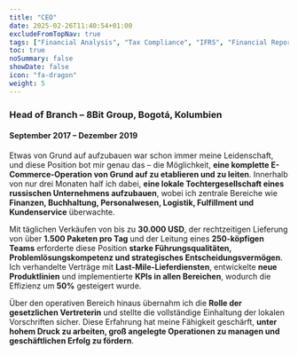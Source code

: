```yaml
---
title: "CEO"
date: 2025-02-26T11:40:54+01:00
excludeFromTopNav: true
tags: ["Financial Analysis", "Tax Compliance", "IFRS", "Financial Reporting", "Business Management", "ERP Implementation", "Database Analytics", "SQL", "Python", "Ecommerce Management", "Startup Finance", "General Management", "Logistics", "Procurement", "Payroll Management", "International Reporting"]
toc: true
noSummary: false
showDate: false
icon: "fa-dragon"
weight: 5
---
```


### **Head of Branch – 8Bit Group, Bogotá, Kolumbien**  
#### September 2017 – Dezember 2019  

Etwas von Grund auf aufzubauen war schon immer meine Leidenschaft, und diese Position bot mir genau das – die Möglichkeit, **eine komplette E-Commerce-Operation von Grund auf zu etablieren und zu leiten**. Innerhalb von nur drei Monaten half ich dabei, **eine lokale Tochtergesellschaft eines russischen Unternehmens aufzubauen**, wobei ich zentrale Bereiche wie **Finanzen, Buchhaltung, Personalwesen, Logistik, Fulfillment und Kundenservice** überwachte.  

Mit täglichen Verkäufen von bis zu **30.000 USD**, der rechtzeitigen Lieferung von über **1.500 Paketen pro Tag** und der Leitung eines **250-köpfigen Teams** erforderte diese Position **starke Führungsqualitäten, Problemlösungskompetenz und strategisches Entscheidungsvermögen**. Ich verhandelte Verträge mit **Last-Mile-Lieferdiensten**, entwickelte **neue Produktlinien** und implementierte **KPIs in allen Bereichen**, wodurch die Effizienz um **50%** gesteigert wurde.  

Über den operativen Bereich hinaus übernahm ich die **Rolle der gesetzlichen Vertreterin** und stellte die vollständige Einhaltung der lokalen Vorschriften sicher. Diese Erfahrung hat meine Fähigkeit geschärft, **unter hohem Druck zu arbeiten, groß angelegte Operationen zu managen und geschäftlichen Erfolg zu fördern**.
